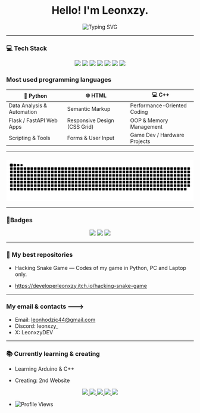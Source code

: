 <h1 align="center">Hello! I'm Leonxzy. </h1>


<p align="center">
  <img src="https://readme-typing-svg.herokuapp.com?font=Fira+Code&size=25&pause=1000&color=228B22&center=true&vCenter=true&width=500&lines=%E2%80%8BSoftware+Developer+%7C+Programmer;%E2%80%8BOpen+Source+Enthusiast;%E2%80%8BTech+Explorer+%7C+Robotics" alt="Typing SVG" />
</p>

---

### 💻 Tech Stack

<p align="center">
  <img src="https://img.shields.io/badge/Python-3670A0?style=for-the-badge&logo=python&logoColor=ffdd54"/>
  <img src="https://img.shields.io/badge/C%2B%2B-00599C?style=for-the-badge&logo=c%2B%2B&logoColor=white"/>
  <img src="https://img.shields.io/badge/C%23-239120?style=for-the-badge&logo=c-sharp&logoColor=white"/>
  <img src="https://img.shields.io/badge/HTML5-E34F26?style=for-the-badge&logo=html5&logoColor=white"/>
  <img src="https://img.shields.io/badge/Node.js-339933?style=for-the-badge&logo=nodedotjs&logoColor=white"/>
  <img src="https://img.shields.io/badge/TypeScript-007ACC?style=for-the-badge&logo=typescript&logoColor=white"/>
  <img src="https://img.shields.io/badge/JavaScript-F7DF1E?style=for-the-badge&logo=javascript&logoColor=black"/>
  
</p>


### Most used programming languages

<div align="center">  <table>   <thead>     <tr>       <th>🐍 <strong>Python</strong></th>       <th>🌐 <strong>HTML</strong></th>       <th>💻 <strong>C++</strong></th>     </tr>   </thead>   <tbody>     <tr>       <td>Data Analysis & Automation</td>       <td>Semantic Markup</td>       <td>Performance-Oriented Coding</td>     </tr>     <tr>       <td>Flask / FastAPI Web Apps</td>       <td>Responsive Design (CSS Grid)</td>       <td>OOP & Memory Management</td>     </tr>     <tr>       <td>Scripting & Tools</td>       <td>Forms & User Input</td>       <td>Game Dev / Hardware Projects</td>     </tr>   </tbody> </table>  </div>


---

### 


<p align="center">
  <img src="https://raw.githubusercontent.com/Platane/snk/output/github-contribution-grid-snake.svg" alt="snake" />
</p>

---

### 🏅Badges

<p align="center">
  <img src="https://img.shields.io/badge/Active%20Developer-1F1F1F?style=for-the-badge&logo=github&logoColor=#39FF14" />
  <img src="https://img.shields.io/badge/Programmer-1F1F1F?style=for-the-badge&logo=codeforces&logoColor=#39FF14" />

  <img src="https://img.shields.io/badge/Websites-1F1F1F?style=for-the-badge&logo=googlechrome&logoColor=#39FF14" />
</p>


---

### 💫 My best repositories

-  Hacking Snake Game — Codes of my game in Python, PC and Laptop only.

-   https://developerleonxzy.itch.io/hacking-snake-game

---

### My email & contacts --->

- Email: leonhodzic44@gmail.com
- Discord: leonxzy_
- X: LeonxzyDEV

---

### 📚 Currently learning & creating

- Learning Arduino & C++

- Creating: 2nd Website 


 

<p align="center">
  <a href="https://discord.com/users/YOUR_ID" target="_blank">
    <img src="https://img.shields.io/badge/Discord-5865F2?style=for-the-badge&logo=discord&logoColor=white" />
  </a>
  <a href="https://open.spotify.com/user/31a5f6q7d6vszhg65tjld37ix5i4" target="_blank">
    <img src="https://img.shields.io/badge/Spotify-1DB954?style=for-the-badge&logo=spotify&logoColor=white" />
  </a>
  <a href="https://www.twitch.tv/leonxzy44" target="_blank">
    <img src="https://img.shields.io/badge/Twitch-9146FF?style=for-the-badge&logo=twitch&logoColor=white" />
  </a>
  <a href=" leonhodzic44@gmail.com ">
    <img src="https://img.shields.io/badge/Gmail-D14836?style=for-the-badge&logo=gmail&logoColor=white" />
  </a>
  <a href="mailto:you@outlook.com">
    <img src="https://img.shields.io/badge/Outlook-0078D4?style=for-the-badge&logo=microsoftoutlook&logoColor=white" />
  </a>
</p>

- ![Profile Views](https://komarev.com/ghpvc/?username=Leonxzy44&label=VIEWS&color=2f2f2f&style=for-the-badge)





<!---
Leonxzy44/Leonxzy44 is a ✨ special ✨ repository because its `README.md` (this file) appears on your GitHub profile.
You can click the Preview link to take a look at your changes.
--->
